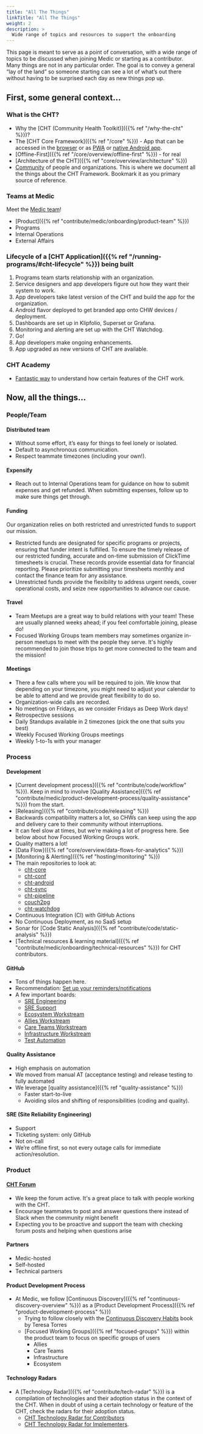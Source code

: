 ```yaml
---
title: "All The Things"
linkTitle: "All The Things"
weight: 2
description: >
  Wide range of topics and resources to support the onboarding
---
```


This page is meant to serve as a point of conversation, with a wide range of topics to be discussed when joining Medic or starting as a contributor. Many things are not in any particular order. The goal is to convey a general “lay of the land” so someone starting can see a lot of what’s out there without having to be surprised each day as new things pop up.

## First, some general context…

### What is the CHT?
* Why the [CHT (Community Health Toolkit)]({{% ref "/why-the-cht" %}})?
* The [CHT Core Framework]({{% ref "/core" %}}) - App that can be accessed in the [browser](https://docs.communityhealthtoolkit.org/core/overview/architecture/#cht-web-application) or as [PWA](https://docs.communityhealthtoolkit.org/core/overview/pwa/) or [native Android app](https://docs.communityhealthtoolkit.org/core/overview/architecture/#cht-android).
* [Offline-First]({{% ref "/core/overview/offline-first" %}}) - for real
* [Architecture of the CHT]({{% ref "core/overview/architecture" %}})
* [Community](https://docs.communityhealthtoolkit.org/) of people and organizations. This is where we document all the things about the CHT Framework. Bookmark it as you primary source of reference. 

### Teams at Medic
Meet the [Medic team](https://medic.org/team/)!
* [Product]({{% ref "contribute/medic/onboarding/product-team" %}})
* Programs
* Internal Operations
* External Affairs

### Lifecycle of a [CHT Application]({{% ref "/running-programs/#cht-lifecycle" %}}) being built
1. Programs team starts relationship with an organization.
1. Service designers and app developers figure out how they want their system to work.
1. App developers take latest version of the CHT and build the app for the organization.
1. Android flavor deployed to get branded app onto CHW devices / deployment.
1. Dashboards are set up in Klipfolio, Superset or Grafana.
1. Monitoring and alerting are set up with the CHT Watchdog.
1. Go!
1. App developers make ongoing enhancements.
1. App upgraded as new versions of CHT are available.

### CHT Academy
* [Fantastic way](https://academy.communityhealthtoolkit.org/) to understand how certain features of the CHT work.

## Now, all the things…
### People/Team

#### Distributed team 
* Without some effort, it’s easy for things to feel lonely or isolated.
* Default to asynchronous communication.
* Respect teammate timezones (including your own!).

#### Expensify
* Reach out to Internal Operations team for guidance on how to submit expenses and get refunded. When submitting expenses, follow up to make sure things get through.  

#### Funding
Our organization relies on both restricted and unrestricted funds to support our mission. 
* Restricted funds are designated for specific programs or projects, ensuring that funder intent is fulfilled. To ensure the timely release of our restricted funding, accurate and on-time submission of ClickTime timesheets is crucial. These records provide essential data for financial reporting. Please prioritize submitting your timesheets monthly and contact the finance team for any assistance.
* Unrestricted funds provide the flexibility to address urgent needs, cover operational costs, and seize new opportunities to advance our cause.

#### Travel 
* Team Meetups are a great way to build relations with your team! These are usually planned weeks ahead; if you feel comfortable joining, please do!
* Focused Working Groups team members may sometimes organize in-person meetups to meet with the people they serve. It's highly recommended to join those trips to get more connected to the team and the mission! 

#### Meetings
* There a few calls where you will be required to join. We know that depending on your timezone, you might need to adjust your calendar to be able to attend and we provide great flexibility to do so. 
* Organization-wide calls are recorded.
* No meetings on Fridays, as we consider Fridays as Deep Work days! 
* Retrospective sessions
* Daily Standups available in 2 timezones (pick the one that suits you best)
* Weekly Focused Working Groups meetings
* Weekly 1-to-1s with your manager

### Process

#### Development
* [Current development process]({{% ref "contribute/code/workflow" %}}). Keep in mind to involve [Quality Assistance]({{% ref "contribute/medic/product-development-process/quality-assistance" %}}) from the start. 
* [Releasing]({{% ref "contribute/code/releasing" %}})
* Backwards compatibility matters a lot, so CHWs can keep using the app and delivery care to their community without interruptions. 
* It can feel slow at times, but we’re making a lot of progress here. See below about how Focused Working Groups work.
* Quality matters a lot!
* [Data Flow]({{% ref "core/overview/data-flows-for-analytics" %}})
* [Monitoring & Alerting]({{% ref "hosting/monitoring" %}})
* The main repositories to look at:
  * [cht-core](https://github.com/medic/cht-core)
  * [cht-conf](https://github.com/medic/cht-conf)
  * [cht-android](https://github.com/medic/cht-android) 
  * [cht-sync](https://github.com/medic/cht-sync) 
  * [cht-pipeline](https://github.com/medic/cht-pipeline)
  * [couch2pg](https://github.com/medic/couch2pg)
  * [cht-watchdog](https://github.com/medic/cht-watchdog)
* Continuous Integration (CI) with GitHub Actions
* No Continuous Deployment, as no SaaS setup
* Sonar for [Code Static Analysis]({{% ref "contribute/code/static-analysis" %}})
* [Technical resources & learning material]({{% ref "contribute/medic/onboarding/technical-resources" %}}) for CHT contributors.

#### GitHub 
* Tons of things happen here.
* Recommendation: [Set up your reminders/notifications](https://medic.slack.com/archives/C024KTGRW/p1617308776092600) 
* A few important boards: 
  * [SRE Engineering](https://github.com/orgs/medic/projects/38)
  * [SRE Support](https://github.com/orgs/medic/projects/19)
  * [Ecosystem Workstream](https://github.com/orgs/medic/projects/134/views/11)
  * [Allies Workstream](https://github.com/orgs/medic/projects/134/views/3)
  * [Care Teams Workstream](https://github.com/orgs/medic/projects/134/views/2)
  * [Infrastructure Workstream](https://github.com/orgs/medic/projects/134/views/26)
  * [Test Automation](https://github.com/orgs/medic/projects/134/views/12)

#### Quality Assistance
* High emphasis on automation
* We moved from manual AT (acceptance testing) and release testing to fully automated
* We leverage [quality assistance]({{% ref "quality-assistance" %}})
  * Faster start-to-live 
  * Avoiding silos and shifting of responsibilities (coding and quality).

#### SRE (Site Reliability Engineering)
* Support
* Ticketing system: only GitHub
* Not on-call
* We’re offline first, so not every outage calls for immediate action/resolution.

### Product
#### [CHT Forum](https://forum.communityhealthtoolkit.org/)
* We keep the forum active. It's a great place to talk with people working with the CHT.
* Encourage teammates to post and answer questions there instead of Slack when the community might benefit
* Expecting you to be proactive and support the team with checking forum posts and helping when questions arise

#### Partners
* Medic-hosted
* Self-hosted
* Technical partners

#### Product Development Process
* At Medic, we follow [Continuous Discovery]({{% ref "continuous-discovery-overview" %}}) as a [Product Development Process]({{% ref "product-development-process" %}})
  * Trying to follow closely with the [Continuous Discovery Habits](https://www.producttalk.org/2021/05/continuous-discovery-habits/) book by Teresa Torres
  * [Focused Working Groups]({{% ref "focused-groups" %}}) within the product team to focus on specific groups of users
    * Allies
    * Care Teams
    * Infrastructure
    * Ecosystem

#### Technology Radars
* A [Technology Radar]({{% ref "contribute/tech-radar" %}}) is a compilation of technologies and their adoption status in the context of the CHT. When in doubt of using a certain technology or feature of the CHT, check the radars for their adoption status.
  * [CHT Technology Radar for Contributors](https://docs.communityhealthtoolkit.org/cht-tech-radar-contributors/index.html)
  * [CHT Technology Radar for Implementers](https://docs.communityhealthtoolkit.org/cht-tech-radar-implementers/index.html).
